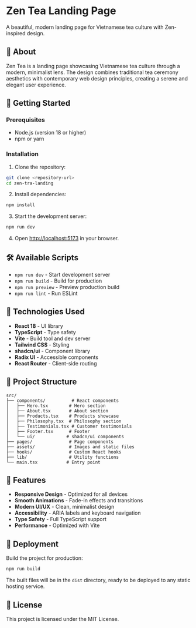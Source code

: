 # Zen Tea Landing Page

A beautiful, modern landing page for Vietnamese tea culture with Zen-inspired design.

## 🍃 About

Zen Tea is a landing page showcasing Vietnamese tea culture through a modern, minimalist lens. The design combines traditional tea ceremony aesthetics with contemporary web design principles, creating a serene and elegant user experience.

## 🚀 Getting Started

### Prerequisites

- Node.js (version 18 or higher)
- npm or yarn

### Installation

1. Clone the repository:
```bash
git clone <repository-url>
cd zen-tra-landing
```

2. Install dependencies:
```bash
npm install
```

3. Start the development server:
```bash
npm run dev
```

4. Open [http://localhost:5173](http://localhost:5173) in your browser.

## 🛠 Available Scripts

- `npm run dev` - Start development server
- `npm run build` - Build for production
- `npm run preview` - Preview production build
- `npm run lint` - Run ESLint

## 🎨 Technologies Used

- **React 18** - UI library
- **TypeScript** - Type safety
- **Vite** - Build tool and dev server
- **Tailwind CSS** - Styling
- **shadcn/ui** - Component library
- **Radix UI** - Accessible components
- **React Router** - Client-side routing

## 📁 Project Structure

```
src/
├── components/          # React components
│   ├── Hero.tsx        # Hero section
│   ├── About.tsx       # About section
│   ├── Products.tsx    # Products showcase
│   ├── Philosophy.tsx  # Philosophy section
│   ├── Testimonials.tsx # Customer testimonials
│   ├── Footer.tsx      # Footer
│   └── ui/            # shadcn/ui components
├── pages/              # Page components
├── assets/             # Images and static files
├── hooks/              # Custom React hooks
├── lib/                # Utility functions
└── main.tsx           # Entry point
```

## 🎯 Features

- **Responsive Design** - Optimized for all devices
- **Smooth Animations** - Fade-in effects and transitions
- **Modern UI/UX** - Clean, minimalist design
- **Accessibility** - ARIA labels and keyboard navigation
- **Type Safety** - Full TypeScript support
- **Performance** - Optimized with Vite

## 🚀 Deployment

Build the project for production:

```bash
npm run build
```

The built files will be in the `dist` directory, ready to be deployed to any static hosting service.

## 📄 License

This project is licensed under the MIT License.
